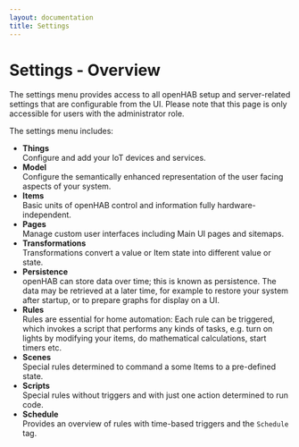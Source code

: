 ```yaml
---
layout: documentation
title: Settings
---
```


# Settings - Overview

<!-- START MAINUI SIDEBAR DOC - DO NOT REMOVE -->
The settings menu provides access to all openHAB setup and server-related settings that are configurable from the UI.
Please note that this page is only accessible for users with the administrator role.

The settings menu includes:

- **Things**<br>
  Configure and add your IoT devices and services.
- **Model**<br>
  Configure the semantically enhanced representation of the user facing aspects of your system.
- **Items**<br>
  Basic units of openHAB control and information fully hardware-independent.
- **Pages**<br>
  Manage custom user interfaces including Main UI pages and sitemaps.
- **Transformations**<br>
  Transformations convert a value or Item state into different value or state.
- **Persistence**<br>
  openHAB can store data over time; this is known as persistence.
  The data may be retrieved at a later time, for example to restore your system after startup, or to prepare graphs for display on a UI.
- **Rules**<br>
  Rules are essential for home automation:
  Each rule can be triggered, which invokes a script that performs any kinds of tasks, e.g. turn on lights by modifying your items, do mathematical calculations, start timers etc.
- **Scenes**<br>
  Special rules determined to command a some Items to a pre-defined state.
- **Scripts**<br>
  Special rules without triggers and with just one action determined to run code.
- **Schedule**<br>
  Provides an overview of rules with time-based triggers and the `Schedule` tag.
<!-- END MAINUI SIDEBAR DOC - DO NOT REMOVE -->
